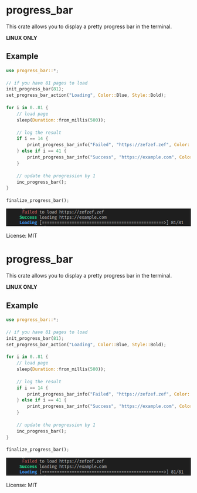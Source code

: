 # progress_bar

This crate allows you to display a pretty progress bar in the terminal.

**LINUX ONLY**

## Example

```rust
use progress_bar::*;

// if you have 81 pages to load
init_progress_bar(81);
set_progress_bar_action("Loading", Color::Blue, Style::Bold);

for i in 0..81 {
    // load page
    sleep(Duration::from_millis(500));

    // log the result
    if i == 14 {
        print_progress_bar_info("Failed", "https://zefzef.zef", Color::Red, Style::Normal);
    } else if i == 41 {
        print_progress_bar_info("Success", "https://example.com", Color::Green, Style::Bold);
    }

    // update the progression by 1
    inc_progress_bar();
}

finalize_progress_bar();
```

![image displaying the output of the code above](./media/progress_bar_example1.png "Output")

License: MIT
# progress_bar

This crate allows you to display a pretty progress bar in the terminal.

**LINUX ONLY**

## Example

```rust
use progress_bar::*;

// if you have 81 pages to load
init_progress_bar(81);
set_progress_bar_action("Loading", Color::Blue, Style::Bold);

for i in 0..81 {
    // load page
    sleep(Duration::from_millis(500));

    // log the result
    if i == 14 {
        print_progress_bar_info("Failed", "https://zefzef.zef", Color::Red, Style::Normal);
    } else if i == 41 {
        print_progress_bar_info("Success", "https://example.com", Color::Green, Style::Bold);
    }

    // update the progression by 1
    inc_progress_bar();
}

finalize_progress_bar();
```

![image displaying the output of the code above](./media/progress_bar_example1.png "Output")

License: MIT
